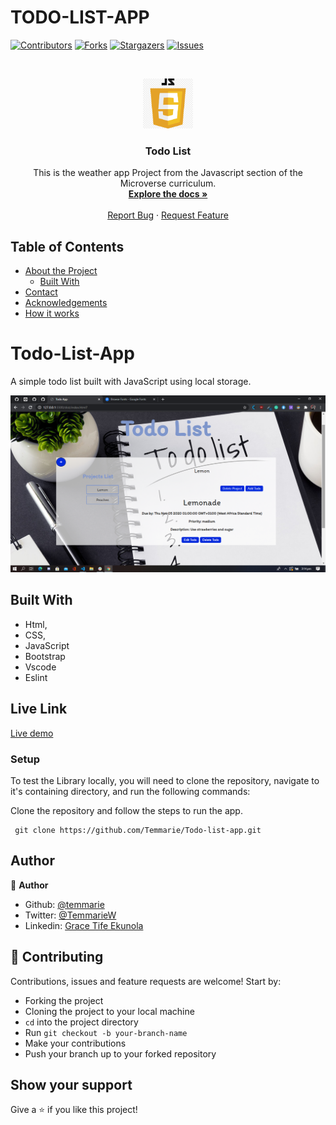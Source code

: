 # TODO-LIST-APP

<!--
*** Thanks for checking out this README Template. If you have a suggestion that would
*** make this better, please fork the repo and create a pull request or simply open
*** an issue with the tag "enhancement".
*** Thanks again! Now go create something AMAZING! :D
-->

<!-- PROJECT SHIELDS -->
<!--
*** I'm using markdown "reference style" links for readability.
*** Reference links are enclosed in brackets [ ] instead of parentheses ( ).
*** See the bottom of this document for the declaration of the reference variables
*** for contributors-url, forks-url, etc. This is an optional, concise syntax you may use.
*** https://www.markdownguide.org/basic-syntax/#reference-style-links
-->
[![Contributors][contributors-shield]][contributors-url]
[![Forks][forks-shield]][forks-url]
[![Stargazers][stars-shield]][stars-url]
[![Issues][issues-shield]][issues-url]

<!-- PROJECT LOGO -->
<br />
<p align="center">
  <a href="https://github.com/temmarie/todo-list-app/feature">
    <img src="https://github.com/Temmarie/Todo-list-app/blob/feature/src/images/JS.jpg" alt="Logo" width="80" height="80">
  </a>

  <h3 align="center">Todo List</h3>

  <p align="center">
    This is the weather app Project from the Javascript section of the Microverse curriculum.
    <br />
    <a href="https://github.com/temmarie/todo-list-app"><strong>Explore the docs »</strong></a>
    <br />
    <br />
    <a href="https://github.com/temmarie/todo-list-app/issues">Report Bug</a>
    ·
    <a href="https://github.com/temmarie/todo-list-app/issues">Request Feature</a>
  </p>
</p>

<!-- TABLE OF CONTENTS -->
## Table of Contents

* [About the Project](#about-the-project)
  * [Built With](#built-with)
* [Contact](#Authors)
* [Acknowledgements](#acknowledgements)
* [How it works](#How-it-works)

# Todo-List-App
A simple todo list built with JavaScript using local storage.

![image](https://github.com/Temmarie/Todo-list-app/blob/feature/src/images/todoscreen.png)


## Built With

- Html,
- CSS,
- JavaScript
- Bootstrap
- Vscode
- Eslint

## Live Link
[Live demo]()

### Setup

To test the Library locally, you will need to clone the repository, navigate to it's containing directory, and run the following commands:



Clone the repository and follow the steps to run the app.
```
 git clone https://github.com/Temmarie/Todo-list-app.git

```

## Author
👤 **Author**

- Github: [@temmarie](https://github.com/temmarie)
- Twitter: [@TemmarieW](https://twitter.com/TemmarieW)
- Linkedin: [Grace Tife Ekunola](https://www.linkedin.com/in/ekunola-grace/)

## 🤝 Contributing

Contributions, issues and feature requests are welcome! Start by:
* Forking the project
* Cloning the project to your local machine
* `cd` into the project directory
* Run `git checkout -b your-branch-name`
* Make your contributions
* Push your branch up to your forked repository



## Show your support

Give a ⭐️ if you like this project!

<!-- MARKDOWN LINKS & IMAGES -->
<!-- https://www.markdownguide.org/basic-syntax/#reference-style-links -->
[contributors-shield]: https://img.shields.io/github/contributors/temmarie/todo-list-app.svg?style=flat-square
[contributors-url]: https://github.com/temmarie/todo-list-app/graphs/contributors
[forks-shield]: https://img.shields.io/github/forks/temmarie/todo-list-app.svg?style=flat-square
[forks-url]: https://github.com/temmarie/todo-list-app/network/members
[stars-shield]: https://img.shields.io/github/stars/temmarie/todo-list-app.svg?style=flat-square
[stars-url]: https://github.com/temmarie/todo-list-app/stargazers
[issues-shield]: https://img.shields.io/github/issues/temmarie/todo-list-app.svg?style=flat-square
[issues-url]: https://github.com/temmarie/todo-list-app/issues


